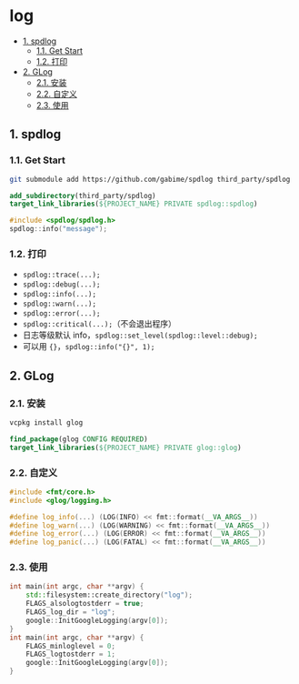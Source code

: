# log

- [1. spdlog](#1-spdlog)
  - [1.1. Get Start](#11-get-start)
  - [1.2. 打印](#12-打印)
- [2. GLog](#2-glog)
  - [2.1. 安装](#21-安装)
  - [2.2. 自定义](#22-自定义)
  - [2.3. 使用](#23-使用)

## 1. spdlog

### 1.1. Get Start

```sh
git submodule add https://github.com/gabime/spdlog third_party/spdlog
```

```cmake
add_subdirectory(third_party/spdlog)
target_link_libraries(${PROJECT_NAME} PRIVATE spdlog::spdlog)
```

```cpp
#include <spdlog/spdlog.h>
spdlog::info("message");
```

### 1.2. 打印

- `spdlog::trace(...);`
- `spdlog::debug(...);`
- `spdlog::info(...);`
- `spdlog::warn(...);`
- `spdlog::error(...);`
- `spdlog::critical(...);`（不会退出程序）
- 日志等级默认 info，`spdlog::set_level(spdlog::level::debug);`
- 可以用 `{}`，`spdlog::info("{}", 1);`

## 2. GLog

### 2.1. 安装

```sh
vcpkg install glog
```

```cmake
find_package(glog CONFIG REQUIRED)
target_link_libraries(${PROJECT_NAME} PRIVATE glog::glog)
```

### 2.2. 自定义

```cpp
#include <fmt/core.h>
#include <glog/logging.h>

#define log_info(...) (LOG(INFO) << fmt::format(__VA_ARGS__))
#define log_warn(...) (LOG(WARNING) << fmt::format(__VA_ARGS__))
#define log_error(...) (LOG(ERROR) << fmt::format(__VA_ARGS__))
#define log_panic(...) (LOG(FATAL) << fmt::format(__VA_ARGS__))
```

### 2.3. 使用

```cpp
int main(int argc, char **argv) {
    std::filesystem::create_directory("log");
    FLAGS_alsologtostderr = true;
    FLAGS_log_dir = "log";
    google::InitGoogleLogging(argv[0]);
}
int main(int argc, char **argv) {
    FLAGS_minloglevel = 0;
    FLAGS_logtostderr = 1;
    google::InitGoogleLogging(argv[0]);
}
```
